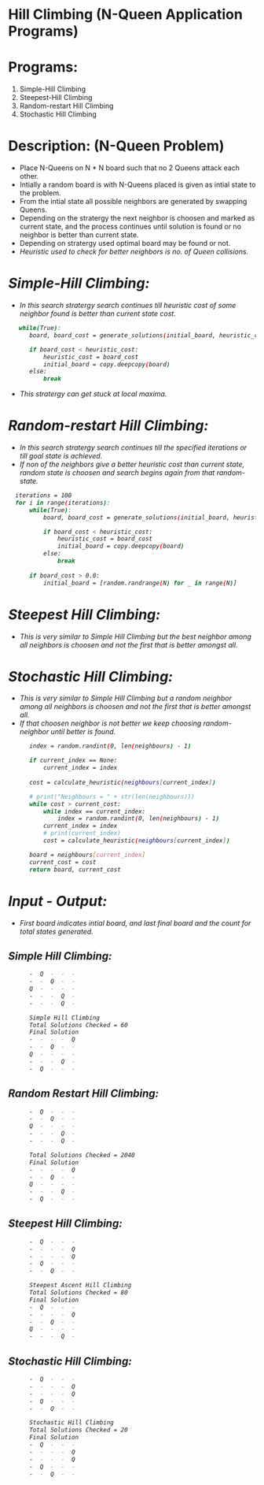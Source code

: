 # Hill Climbing (N-Queen Application Programs)

# Programs:
1) Simple-Hill Climbing
2) Steepest-Hill Climbing
3) Random-restart Hill Climbing
4) Stochastic Hill Climbing

# Description: (N-Queen Problem)
  * Place N-Queens on N * N board such that no 2 Queens attack each other.
  * Intially a random board is with N-Queens placed is given as intial state to the problem.
  * From the intial state all possible neighbors are generated by swapping Queens.
  * Depending on the stratergy the next neighbor is choosen and marked as current state, and the process continues until solution is found or no neighbor is better than current state.
  * Depending on stratergy used optimal board may be found or not.
  * <i> Heuristic used to check for better neighbors is no. of Queen collisions. <i>

# Simple-Hill Climbing:
  * In this search stratergy search continues till heuristic cost of some neighbor found is better than current state cost.
  ```bash
     while(True):
        board, board_cost = generate_solutions(initial_board, heuristic_cost)

        if board_cost < heuristic_cost:
            heuristic_cost = board_cost
            initial_board = copy.deepcopy(board)
        else:
            break
  ```
  * This stratergy can get stuck at local maxima.

# Random-restart Hill Climbing:
  * In this search stratergy search continues till the specified iterations or till goal state is achieved.
  * If non of the neighbors give a better heuristic cost than current state, random state is choosen and search begins again from that random-state.
  ```bash
    iterations = 100
    for i in range(iterations):
        while(True):
            board, board_cost = generate_solutions(initial_board, heuristic_cost)

            if board_cost < heuristic_cost:
                heuristic_cost = board_cost
                initial_board = copy.deepcopy(board)
            else:
                break
        
        if board_cost > 0.0:
            initial_board = [random.randrange(N) for _ in range(N)]
  ```

# Steepest Hill Climbing:
  * This is very similar to Simple Hill Climbing but the best neighbor among all neighbors is choosen and not the first that is better amongst all.

# Stochastic Hill Climbing:
  * This is very similar to Simple Hill Climbing but a random neighbor among all neighbors is choosen and not the first that is better amongst all. 
  * If that choosen neighbor is not better we keep choosing random-neighbor until better is found.
  ```bash
        index = random.randint(0, len(neighbours) - 1)

        if current_index == None:
            current_index = index
        
        cost = calculate_heuristic(neighbours[current_index])

        # print("Neighbours = " + str(len(neighbours)))
        while cost > current_cost:
            while index == current_index:
                index = random.randint(0, len(neighbours) - 1)
            current_index = index
            # print(current_index)
            cost = calculate_heuristic(neighbours[current_index]) 

        board = neighbours[current_index]
        current_cost = cost
        return board, current_cost
  ```

# Input - Output:
  * First board indicates intial board, and last final board and the count for total states generated.
  ## Simple Hill Climbing:
  ```bash
        -  Q  -  -  - 
        -  -  Q  -  - 
        Q  -  -  -  - 
        -  -  -  Q  - 
        -  -  -  Q  - 

        Simple Hill Climbing
        Total Solutions Checked = 60
        Final Solution
        -  -  -  -  Q 
        -  -  Q  -  - 
        Q  -  -  -  - 
        -  -  -  Q  - 
        -  Q  -  -  -
  ```

  ## Random Restart Hill Climbing:
  ```bash
        -  Q  -  -  - 
        -  -  Q  -  - 
        Q  -  -  -  - 
        -  -  -  Q  - 
        -  -  -  Q  - 

        Total Solutions Checked = 2040
        Final Solution
        -  -  -  -  Q 
        -  -  Q  -  - 
        Q  -  -  -  - 
        -  -  -  Q  - 
        -  Q  -  -  - 
  ```
  ## Steepest Hill Climbing:
  ```bash
        -  Q  -  -  - 
        -  -  -  -  Q 
        -  -  -  -  Q 
        -  Q  -  -  - 
        -  -  Q  -  - 

        Steepest Ascent Hill Climbing
        Total Solutions Checked = 80
        Final Solution
        -  Q  -  -  - 
        -  -  -  -  Q 
        -  -  Q  -  - 
        Q  -  -  -  - 
        -  -  -  Q  - 
  ```
  ## Stochastic Hill Climbing:
  ```bash
        -  Q  -  -  - 
        -  -  -  -  Q 
        -  -  -  -  Q 
        -  Q  -  -  - 
        -  -  Q  -  - 

        Stochastic Hill Climbing
        Total Solutions Checked = 20
        Final Solution
        -  Q  -  -  - 
        -  -  -  -  Q 
        -  -  -  -  Q 
        -  Q  -  -  - 
        -  -  Q  -  - 
  ```
